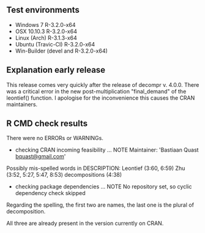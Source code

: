 ## Test environments

- Windows 7 R-3.2.0-x64
- OSX 10.10.3 R-3.2.0-x64
- Linux (Arch) R-3.1.3-x64
- Ubuntu (Travic-CI) R-3.2.0-x64
- Win-Builder  (devel and R-3.2.0-x64)


## Explanation early release

This release comes very quickly after the release of decompr v. 4.0.0.
There was a critical error in the new post-multiplication "final_demand" of the leontief() function.
I apologise for the inconvenience this causes the CRAN maintainers.


## R CMD check results
There were no ERRORs or WARNINGs. 

* checking CRAN incoming feasibility ... NOTE
Maintainer: 'Bastiaan Quast <bquast@gmail.com>'

Possibly mis-spelled words in DESCRIPTION:
  Leontief (3:60, 6:59)
  Zhu (3:52, 5:27, 5:47, 8:53)
  decompositions (4:38)

* checking package dependencies ... NOTE
  No repository set, so cyclic dependency check skipped

Regarding the spelling, the first two are names, the last one is the plural of decomposition.

All three are already present in the version currently on CRAN.


